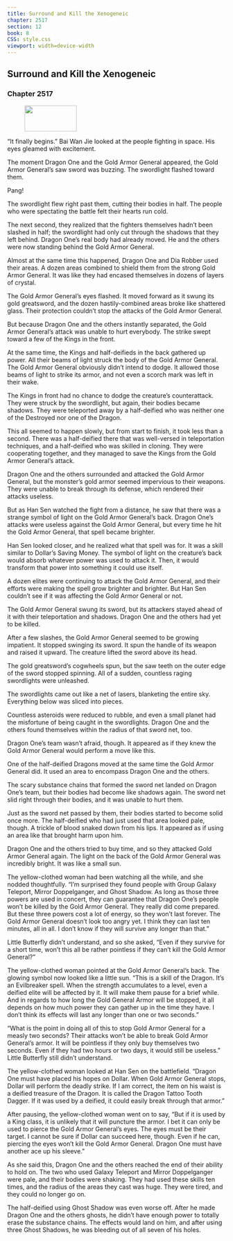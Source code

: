 ```yaml
---
title: Surround and Kill the Xenogeneic
chapter: 2517
section: 12
book: 8
CSS: style.css
viewport: width=device-width
---
```


## Surround and Kill the Xenogeneic

### Chapter 2517

<figure>
	<img src="../Images/gem.gif" alt="" id="gem" width="120" height="60" />
</figure>

“It finally begins.” Bai Wan Jie looked at the people fighting in space. His eyes gleamed with excitement.

The moment Dragon One and the Gold Armor General appeared, the Gold Armor General’s saw sword was buzzing. The swordlight flashed toward them.

Pang!

The swordlight flew right past them, cutting their bodies in half. The people who were spectating the battle felt their hearts run cold.

The next second, they realized that the fighters themselves hadn’t been slashed in half; the swordlight had only cut through the shadows that they left behind. Dragon One’s real body had already moved. He and the others were now standing behind the Gold Armor General.

Almost at the same time this happened, Dragon One and Dia Robber used their areas. A dozen areas combined to shield them from the strong Gold Armor General. It was like they had encased themselves in dozens of layers of crystal.

The Gold Armor General’s eyes flashed. It moved forward as it swung its gold greatsword, and the dozen hastily-combined areas broke like shattered glass. Their protection couldn’t stop the attacks of the Gold Armor General.

But because Dragon One and the others instantly separated, the Gold Armor General’s attack was unable to hurt everybody. The strike swept toward a few of the Kings in the front.

At the same time, the Kings and half-deifieds in the back gathered up power. All their beams of light struck the body of the Gold Armor General. The Gold Armor General obviously didn’t intend to dodge. It allowed those beams of light to strike its armor, and not even a scorch mark was left in their wake.

The Kings in front had no chance to dodge the creature’s counterattack. They were struck by the swordlight, but again, their bodies became shadows. They were teleported away by a half-deified who was neither one of the Destroyed nor one of the Dragon.

This all seemed to happen slowly, but from start to finish, it took less than a second. There was a half-deified there that was well-versed in teleportation techniques, and a half-deified who was skilled in cloning. They were cooperating together, and they managed to save the Kings from the Gold Armor General’s attack.

Dragon One and the others surrounded and attacked the Gold Armor General, but the monster’s gold armor seemed impervious to their weapons. They were unable to break through its defense, which rendered their attacks useless.

But as Han Sen watched the fight from a distance, he saw that there was a strange symbol of light on the Gold Armor General’s back. Dragon One’s attacks were useless against the Gold Armor General, but every time he hit the Gold Armor General, that spell became brighter.

Han Sen looked closer, and he realized what that spell was for. It was a skill similar to Dollar’s Saving Money. The symbol of light on the creature’s back would absorb whatever power was used to attack it. Then, it would transform that power into something it could use itself.

A dozen elites were continuing to attack the Gold Armor General, and their efforts were making the spell grow brighter and brighter. But Han Sen couldn’t see if it was affecting the Gold Armor General or not.

The Gold Armor General swung its sword, but its attackers stayed ahead of it with their teleportation and shadows. Dragon One and the others had yet to be killed.

After a few slashes, the Gold Armor General seemed to be growing impatient. It stopped swinging its sword. It spun the handle of its weapon and raised it upward. The creature lifted the sword above its head.

The gold greatsword’s cogwheels spun, but the saw teeth on the outer edge of the sword stopped spinning. All of a sudden, countless raging swordlights were unleashed.

The swordlights came out like a net of lasers, blanketing the entire sky. Everything below was sliced into pieces.

Countless asteroids were reduced to rubble, and even a small planet had the misfortune of being caught in the swordlights. Dragon One and the others found themselves within the radius of that sword net, too.

Dragon One’s team wasn’t afraid, though. It appeared as if they knew the Gold Armor General would perform a move like this.

One of the half-deified Dragons moved at the same time the Gold Armor General did. It used an area to encompass Dragon One and the others.

The scary substance chains that formed the sword net landed on Dragon One’s team, but their bodies had become like shadows again. The sword net slid right through their bodies, and it was unable to hurt them.

Just as the sword net passed by them, their bodies started to become solid once more. The half-deified who had just used that area looked pale, though. A trickle of blood snaked down from his lips. It appeared as if using an area like that brought harm upon him.

Dragon One and the others tried to buy time, and so they attacked Gold Armor General again. The light on the back of the Gold Armor General was incredibly bright. It was like a small sun.

The yellow-clothed woman had been watching all the while, and she nodded thoughtfully. “I’m surprised they found people with Group Galaxy Teleport, Mirror Doppelganger, and Ghost Shadow. As long as those three powers are used in concert, they can guarantee that Dragon One’s people won’t be killed by the Gold Armor General. They really did come prepared. But these three powers cost a lot of energy, so they won’t last forever. The Gold Armor General doesn’t look too angry yet. I think they can last ten minutes, all in all. I don’t know if they will survive any longer than that.”

Little Butterfly didn’t understand, and so she asked, “Even if they survive for a short time, won’t this all be rather pointless if they can’t kill the Gold Armor General?”

The yellow-clothed woman pointed at the Gold Armor General’s back. The glowing symbol now looked like a little sun. “This is a skill of the Dragon. It’s an Evilbreaker spell. When the strength accumulates to a level, even a deified elite will be affected by it. It will make them pause for a brief while. And in regards to how long the Gold General Armor will be stopped, it all depends on how much power they can gather up in the time they have. I don’t think its effects will last any longer than one or two seconds.”

“What is the point in doing all of this to stop Gold Armor General for a measly two seconds? Their attacks won’t be able to break Gold Armor General’s armor. It will be pointless if they only buy themselves two seconds. Even if they had two hours or two days, it would still be useless.” Little Butterfly still didn’t understand.

The yellow-clothed woman looked at Han Sen on the battlefield. “Dragon One must have placed his hopes on Dollar. When Gold Armor General stops, Dollar will perform the deadly strike. If I am correct, the item on his waist is a deified treasure of the Dragon. It is called the Dragon Tattoo Tooth Dagger. If it was used by a deified, it could easily break through that armor.”

After pausing, the yellow-clothed woman went on to say, “But if it is used by a King class, it is unlikely that it will puncture the armor. I bet it can only be used to pierce the Gold Armor General’s eyes. The eyes must be their target. I cannot be sure if Dollar can succeed here, though. Even if he can, piercing the eyes won’t kill the Gold Armor General. Dragon One must have another ace up his sleeve.”

As she said this, Dragon One and the others reached the end of their ability to hold on. The two who used Galaxy Teleport and Mirror Doppelganger were pale, and their bodies were shaking. They had used these skills ten times, and the radius of the areas they cast was huge. They were tired, and they could no longer go on.

The half-deified using Ghost Shadow was even worse off. After he made Dragon One and the others ghosts, he didn’t have enough power to totally erase the substance chains. The effects would land on him, and after using three Ghost Shadows, he was bleeding out of all seven of his holes.